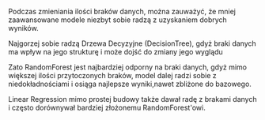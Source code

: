 Podczas zmieniania ilości braków danych, można zauważyć, że mniej zaawansowane modele niezbyt sobie radzą z uzyskaniem dobrych wyników.

Najgorzej sobie radzą Drzewa Decyzyjne (DecisionTree), gdyż braki danych ma wpływ na jego strukturę i może dojść do zmiany jego wyglądu

Zato RandomForest jest najbardziej odporny na braki danych, gdyż mimo większej ilości przytoczonych braków, model dalej radzi sobie z niedokładnościami i osiąga najlepsze wyniki,nawet zbliżone do bazowego.

Linear Regression mimo prostej budowy także dawał radę z brakami danych i często dorównywał bardziej złożonemu RandomForest'owi.
